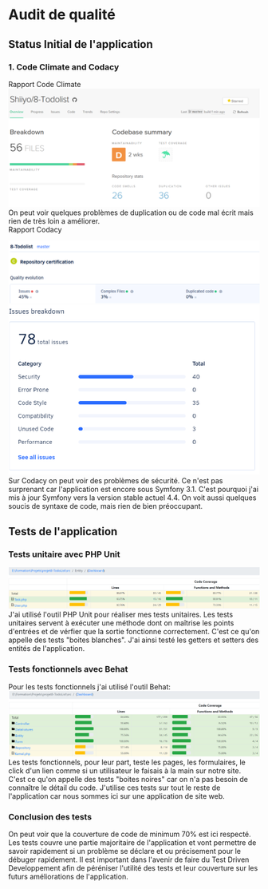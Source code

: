 # Audit de qualité

## Status Initial de l'application

### 1. Code Climate and Codacy
Rapport Code Climate
![Alt text](./img/CodeClimateAvant.png "Code Climate report")
On peut voir quelques problèmes de duplication ou de code mal écrit mais rien de très loin a améliorer.
<br/>
Rapport Codacy

![Alt text](./img/CodacyAvant.png "Codacy report")
![Alt text](./img/CodacyIssuesBefore.png "Codacy report")
Sur Codacy on peut voir des problèmes de sécurité. Ce n'est pas surprenant car l'application est encore sous Symfony 3.1. C'est pourquoi j'ai mis à jour Symfony vers la version stable actuel 4.4.
On voit aussi quelques soucis de syntaxe de code, mais rien de bien préoccupant. 

## Tests de l'application
### Tests unitaire avec PHP Unit
![Alt text](./img/PhpUnit.png "Php Unit")
J'ai utilisé l'outil PHP Unit pour réaliser mes tests unitaires. Les tests unitaires servent à exécuter une méthode dont on maîtrise les points d'entrées et de vérfier que la sortie fonctionne correctement. C'est ce qu'on appelle des tests "boites blanches". J'ai ainsi testé les getters et setters des entités de l'application.

### Tests fonctionnels avec Behat
Pour les tests fonctionnels j'ai utilisé l'outil Behat:
![Alt text](./img/Behat.png "Behat")
Les tests fonctionnels, pour leur part, teste les pages, les formulaires, le click d'un lien comme si un utilisateur le faisais à la main sur notre site. C'est ce qu'on appelle des tests "boites noires" car on n'a pas besoin de connaître le détail du code. J'utilise ces tests sur tout le reste de l'application car nous sommes ici sur une application de site web.

### Conclusion des tests
On peut voir que la couverture de code de minimum 70% est ici respecté. Les tests couvre une partie majoritaire de l'application et vont permettre de savoir rapidement si un problème se déclare et ou précisement pour le débuger rapidement. Il est important dans l'avenir de faire du Test Driven Developpement afin de péréniser l'utilité des tests et leur couverture sur les futurs améliorations de l'application.
